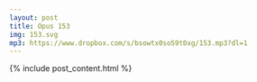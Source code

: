 ```yaml
---
layout: post
title: Opus 153
img: 153.svg
mp3: https://www.dropbox.com/s/bsowtx0so59t0xg/153.mp3?dl=1
---
```


{% include post_content.html %}
